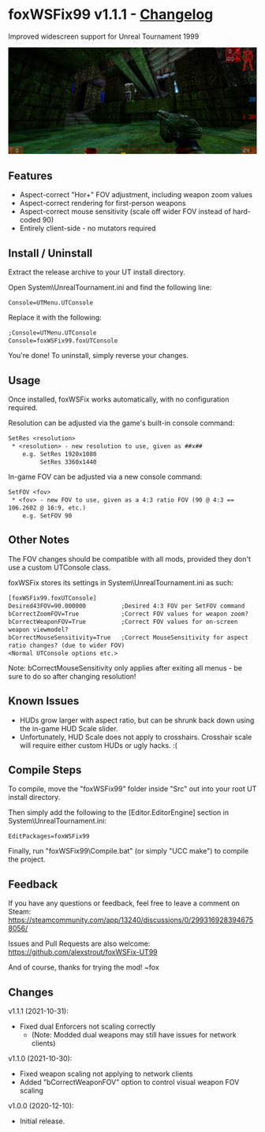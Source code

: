 foxWSFix99 v1.1.1 - [Changelog](#changes)
=================
Improved widescreen support for Unreal Tournament 1999

![Mini-Wide Window!](Media/Shot0007.jpg)

Features
--------
* Aspect-correct "Hor+" FOV adjustment, including weapon zoom values
* Aspect-correct rendering for first-person weapons
* Aspect-correct mouse sensitivity (scale off wider FOV instead of hard-coded 90)
* Entirely client-side - no mutators required

Install / Uninstall
-------------------
Extract the release archive to your UT install directory.

Open System\UnrealTournament.ini and find the following line:

    Console=UTMenu.UTConsole

Replace it with the following:

    ;Console=UTMenu.UTConsole
    Console=foxWSFix99.foxUTConsole

You're done! To uninstall, simply reverse your changes.

Usage
-----
Once installed, foxWSFix works automatically, with no configuration required.

Resolution can be adjusted via the game's built-in console command:

    SetRes <resolution>
     * <resolution> - new resolution to use, given as ##x##
        e.g. SetRes 1920x1080
             SetRes 3360x1440

In-game FOV can be adjusted via a new console command:

    SetFOV <fov>
     * <fov> - new FOV to use, given as a 4:3 ratio FOV (90 @ 4:3 == 106.2602 @ 16:9, etc.)
        e.g. SetFOV 90

Other Notes
-----------
The FOV changes should be compatible with all mods, provided they don't use a custom UTConsole class.

foxWSFix stores its settings in System\UnrealTournament.ini as such:

    [foxWSFix99.foxUTConsole]
    Desired43FOV=90.000000          ;Desired 4:3 FOV per SetFOV command
    bCorrectZoomFOV=True            ;Correct FOV values for weapon zoom?
    bCorrectWeaponFOV=True          ;Correct FOV values for on-screen weapon viewmodel?
    bCorrectMouseSensitivity=True   ;Correct MouseSensitivity for aspect ratio changes? (due to wider FOV)
    <Normal UTConsole options etc.>

Note: bCorrectMouseSensitivity only applies after exiting all menus - be sure to do so after changing resolution!

Known Issues
------------
* HUDs grow larger with aspect ratio, but can be shrunk back down using the in-game HUD Scale slider.
* Unfortunately, HUD Scale does not apply to crosshairs. Crosshair scale will require either custom HUDs or ugly hacks. :(

Compile Steps
-------------
To compile, move the "foxWSFix99" folder inside "Src" out into your root UT install directory.

Then simply add the following to the [Editor.EditorEngine] section in System\UnrealTournament.ini:

    EditPackages=foxWSFix99

Finally, run "foxWSFix99\Compile.bat" (or simply "UCC make") to compile the project.

Feedback
--------
If you have any questions or feedback, feel free to leave a comment on Steam:
https://steamcommunity.com/app/13240/discussions/0/2993169283946758056/

Issues and Pull Requests are also welcome:
https://github.com/alexstrout/foxWSFix-UT99

And of course, thanks for trying the mod!
~fox

Changes
-------
v1.1.1 (2021-10-31):
* Fixed dual Enforcers not scaling correctly
  * (Note: Modded dual weapons may still have issues for network clients)

v1.1.0 (2021-10-30):
* Fixed weapon scaling not applying to network clients
* Added "bCorrectWeaponFOV" option to control visual weapon FOV scaling

v1.0.0 (2020-12-10):
* Initial release.
